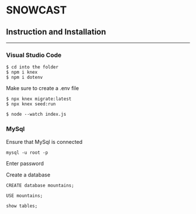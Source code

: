 # SNOWCAST

## Instruction and Installation
***

### Visual Studio Code
```
$ cd into the folder
$ npm i knex
$ npm i dotenv
```

Make sure to create a .env file

```
$ npx knex migrate:latest
$ npx knex seed:run

$ node --watch index.js
```

### MySql

Ensure that MySql is connected

```
mysql -u root -p
```

Enter password

Create a database
```
CREATE database mountains;

USE mountains;

show tables;
```

